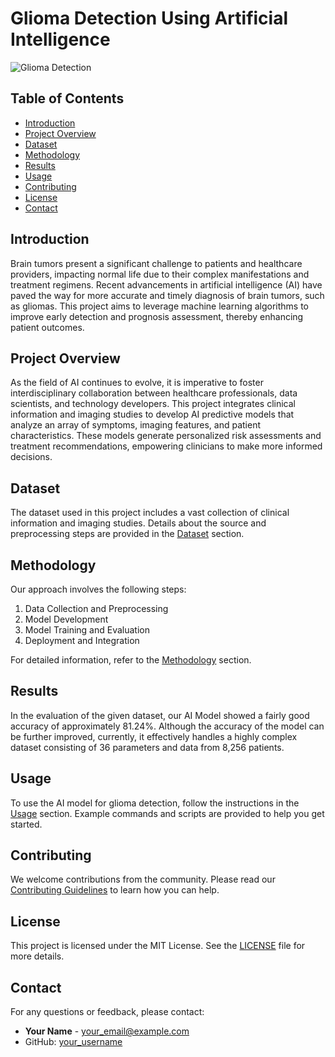 # Glioma Detection Using Artificial Intelligence

![Glioma Detection](path_to_image.jpg)

## Table of Contents
- [Introduction](#introduction)
- [Project Overview](#project-overview)
- [Dataset](#dataset)
- [Methodology](#methodology)
- [Results](#results)
- [Usage](#usage)
- [Contributing](#contributing)
- [License](#license)
- [Contact](#contact)

## Introduction
Brain tumors present a significant challenge to patients and healthcare providers, impacting normal life due to their complex manifestations and treatment regimens. Recent advancements in artificial intelligence (AI) have paved the way for more accurate and timely diagnosis of brain tumors, such as gliomas. This project aims to leverage machine learning algorithms to improve early detection and prognosis assessment, thereby enhancing patient outcomes.

## Project Overview
As the field of AI continues to evolve, it is imperative to foster interdisciplinary collaboration between healthcare professionals, data scientists, and technology developers. This project integrates clinical information and imaging studies to develop AI predictive models that analyze an array of symptoms, imaging features, and patient characteristics. These models generate personalized risk assessments and treatment recommendations, empowering clinicians to make more informed decisions.

## Dataset
The dataset used in this project includes a vast collection of clinical information and imaging studies. Details about the source and preprocessing steps are provided in the [Dataset](path_to_dataset) section.

## Methodology
Our approach involves the following steps:
1. Data Collection and Preprocessing
2. Model Development
3. Model Training and Evaluation
4. Deployment and Integration

For detailed information, refer to the [Methodology](path_to_methodology) section.

## Results
In the evaluation of the given dataset, our AI Model showed a fairly good accuracy of approximately 81.24%. Although the accuracy of the model can be further improved, currently, it effectively handles a highly complex dataset consisting of 36 parameters and data from 8,256 patients.

## Usage
To use the AI model for glioma detection, follow the instructions in the [Usage](path_to_usage) section. Example commands and scripts are provided to help you get started.

## Contributing
We welcome contributions from the community. Please read our [Contributing Guidelines](path_to_contributing_guidelines) to learn how you can help.

## License
This project is licensed under the MIT License. See the [LICENSE](path_to_license) file for more details.

## Contact
For any questions or feedback, please contact:
- **Your Name** - [your_email@example.com](mailto:your_email@example.com)
- GitHub: [your_username](https://github.com/your_username)


